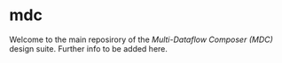 # mdc
Welcome to the main reposirory of the *Multi-Dataflow Composer (MDC)* design suite.
Further info to be added here.
